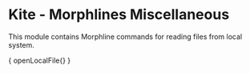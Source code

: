# Kite - Morphlines Miscellaneous

This module contains Morphline commands for reading  files from local system.

{
  openLocalFile{}
}


